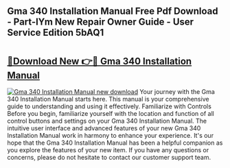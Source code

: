 ## Gma 340 Installation Manual Free Pdf Download - Part-IYm New Repair Owner Guide - User Service Edition 5bAQ1

# <h2><a href="http://bc44116.oget.top/?id=Gma+340+Installation+Manual">🔗Download New 👉🔴 Gma 340 Installation Manual</a></h2>

[![Gma 340 Installation Manual new download](https://i.imgur.com/5g1atiW.png)](http://bc44116.oget.top/?id=Gma+340+Installation+Manual)
Your journey with the Gma 340 Installation Manual starts here. This manual is your comprehensive guide to understanding and using it effectively. Familiarize with Controls Before you begin, familiarize yourself with the location and function of all control buttons and settings on your Gma 340 Installation Manual. The intuitive user interface and advanced features of your new Gma 340 Installation Manual work in harmony to enhance your experience. It's our hope that the Gma 340 Installation Manual has been a helpful companion as you explore the features of your new item. If you have any questions or concerns, please do not hesitate to contact our customer support team.
